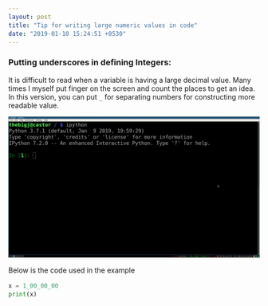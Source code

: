 ```yaml
---
layout: post
title: "Tip for writing large numeric values in code"
date: "2019-01-10 15:24:51 +0530"
---
```



### Putting underscores in defining Integers:

It is difficult to read when a variable is having a large decimal value. Many
times I myself put finger on the screen and count the places to get an idea. In
this version, you can put ```_``` for separating numbers for constructing more
readable value.

![Integer with underscore](/assets/images/numeric_value_with_underscores/integer_example.gif)

Below is the code used in the example

```python
x = 1_00_00_00
print(x)
```
